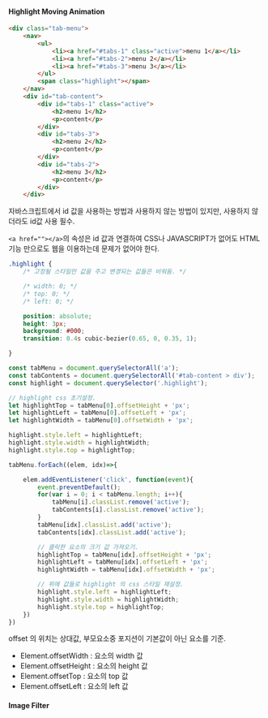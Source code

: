 #### Highlight Moving Animation

```html
<div class="tab-menu">
    <nav>
        <ul>
            <li><a href="#tabs-1" class="active">menu 1</a></li>
            <li><a href="#tabs-2">menu 2</a></li>
            <li><a href="#tabs-3">menu 3</a></li>
        </ul>
        <span class="highlight"></span>
    </nav>
    <div id="tab-content">
        <div id="tabs-1" class="active">
            <h2>menu 1</h2>
            <p>content</p>
        </div>
        <div id="tabs-3">
            <h2>menu 2</h2>
            <p>content</p>
        </div>
        <div id="tabs-2">
            <h2>menu 3</h2>
            <p>content</p>
        </div>
    </div>
```
자바스크립트에서 id 값을 사용하는 방법과 사용하지 않는 방법이 있지만, 사용하지 않더라도 id값 사용 필수.  

`<a href=""></a>`의 속성은 id 값과 연결하여 CSS나 JAVASCRIPT가 없어도 HTML기능 만으로도 웹을 이용하는데 문제가 없어야 한다.  

```css
.highlight {
    /* 고정될 스타일만 값을 주고 변경되는 값들은 비워둠. */

    /* width: 0; */
    /* top: 0; */
    /* left: 0; */

    position: absolute;
    height: 3px;
    background: #000;
    transition: 0.4s cubic-bezier(0.65, 0, 0.35, 1);

}
```

```javascript
const tabMenu = document.querySelectorAll('a'); 
const tabContents = document.querySelectorAll('#tab-content > div');
const highlight = document.querySelector('.highlight');

// highlight css 초기설정.
let highlightTop = tabMenu[0].offsetHeight + 'px';
let highlightLeft = tabMenu[0].offsetLeft + 'px';
let highlightWidth = tabMenu[0].offsetWidth + 'px';

highlight.style.left = highlightLeft;
highlight.style.width = highlightWidth;
highlight.style.top = highlightTop;

tabMenu.forEach((elem, idx)=>{

    elem.addEventListener('click', function(event){
        event.preventDefault();
        for(var i = 0; i < tabMenu.length; i++){
            tabMenu[i].classList.remove('active');
            tabContents[i].classList.remove('active');
        }
        tabMenu[idx].classList.add('active');
        tabContents[idx].classList.add('active');

        // 클릭한 요소의 크기 값 가져오기.
        highlightTop = tabMenu[idx].offsetHeight + 'px';
        highlightLeft = tabMenu[idx].offsetLeft + 'px';
        highlightWidth = tabMenu[idx].offsetWidth + 'px';

        // 위에 값들로 highlight 의 css 스타일 재설정.
        highlight.style.left = highlightLeft;
        highlight.style.width = highlightWidth;
        highlight.style.top = highlightTop;
    })
})
```
offset 의 위치는 상대값, 부모요소중 포지션이 기본값이 아닌 요소를 기준. 
- Element.offsetWidth :  요소의 width 값
- Element.offsetHeight : 요소의 height 값
- Element.offsetTop :    요소의 top 값
- Element.offsetLeft :   요소의 left 값

#### Image Filter